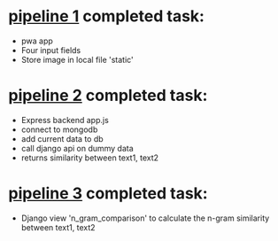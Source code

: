 
# [pipeline 1](https://github.com/v-rana/main_assignment/tree/pipeline1) completed task:
* pwa app
* Four input fields
* Store image in local file 'static'

# [pipeline 2](https://github.com/v-rana/main_assignment/tree/pipeline2) completed task:
* Express backend app.js
* connect to mongodb
* add current data to db
* call django api on dummy data
* returns similarity between text1, text2

# [pipeline 3](https://github.com/v-rana/main_assignment/tree/pipeline3) completed task:
* Django view 'n_gram_comparison' to calculate the n-gram similarity between text1, text2

